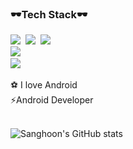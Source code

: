 <p align="center">
    <div width>
        <h3>🕶Tech Stack🕶</h3>
        <p>
            <img src="https://img.shields.io/badge/Android-235863?style=flat-square&logo=Python&logoColor=white" />&nbsp;
            <img src="https://img.shields.io/badge/Kotlin-689235?style=flat-square&logo=Python&logoColor=white" />&nbsp;
            <img src="https://img.shields.io/badge/Java-510987?style=flat-square&logo=Python&logoColor=white" />&nbsp;<br/>
            <img src="https://img.shields.io/badge/Python-3766AB?style=flat-square&logo=Python&logoColor=white" />&nbsp;<br />
            <img src="https://img.shields.io/badge/GitHub-181717?style=flat-square&logo=GitHub&logoColor=white" />&nbsp;
        </p>
      ⚽️ I love Android<br>
      ⚡Android Developer
    </div>
    <br />

<!-- [![Velog's GitHub stats](https://velog-readme-stats.vercel.app/api?name=cjy0029&color=dark)](https://github.com/eungyeole/velog-readme-stats) -->


![Sanghoon's GitHub stats](https://github-readme-stats.vercel.app/api?username=uasang01&show_icons=true&theme=radical)



